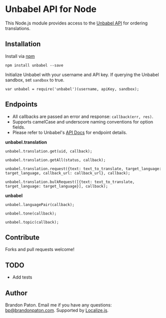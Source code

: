 Unbabel API for Node
===========

This Node.js module provides access to the [Unbabel API](http://developers.unbabel.com/) for ordering translations.

Installation
----------

Install via [npm](http://npmjs.org/)

    npm install unbabel --save


Initialize Unbabel with your username and API key. If querying the Unbabel sandbox, set `sandbox` to true.

    var unbabel = require('unbabel')(username, apiKey, sandbox);


Endpoints
----------

- All callbacks are passed an error and response: `callback(err, res)`.
- Supports camelCase and underscore naming conventions for option fields.
- Please refer to Unbabel's [API Docs](http://developers.unbabel.com/) for endpoint details.

  
**unbabel.translation**

    unbabel.translation.get(uid, callback);

    unbabel.translation.getAll(status, callback);

    unbabel.translation.request({text: text_to_translate, target_language: target_language, callback_url: callback_url}, callback);

    unbabel.translation.bulkRequest([{text: text_to_translate, target_language: target_language}], callback);
    
**unbabel**

    unbabel.languagePair(callback);
    
    unbabel.tone(callback);
    
    unbabel.topic(callback);
    


Contribute
----------

Forks and pull requests welcome!

TODO
----------
* Add tests


Author
----------

Brandon Paton. Email me if you have any questions: [bp@brandonpaton.com](mailto:bp@brandonpaton.com). Supported by [Localize.js](https://localizejs.com/).

